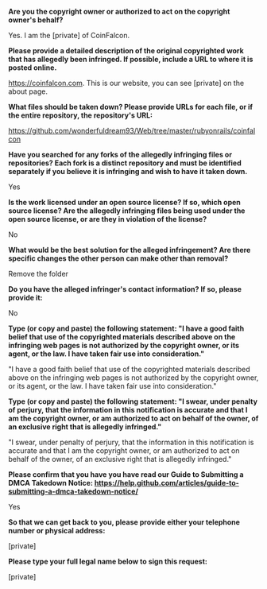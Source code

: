 **Are you the copyright owner or authorized to act on the copyright owner's behalf?**

Yes. I am the [private] of CoinFalcon.

**Please provide a detailed description of the original copyrighted work that has allegedly been infringed. If possible, include a URL to where it is posted online.**  

https://coinfalcon.com. This is our website, you can see [private] on the about page.

**What files should be taken down? Please provide URLs for each file, or if the entire repository, the repository's URL:**

https://github.com/wonderfuldream93/Web/tree/master/rubyonrails/coinfalcon  

**Have you searched for any forks of the allegedly infringing files or repositories? Each fork is a distinct repository and must be identified separately if you believe it is infringing and wish to have it taken down.**

Yes  

**Is the work licensed under an open source license? If so, which open source license? Are the allegedly infringing files being used under the open source license, or are they in violation of the license?**  

No

**What would be the best solution for the alleged infringement? Are there specific changes the other person can make other than removal?**  

Remove the folder

**Do you have the alleged infringer's contact information? If so, please provide it:**  

No

**Type (or copy and paste) the following statement: "I have a good faith belief that use of the copyrighted materials described above on the infringing web pages is not authorized by the copyright owner, or its agent, or the law. I have taken fair use into consideration."**  

"I have a good faith belief that use of the copyrighted materials described above on the infringing web pages is not authorized by the copyright owner, or its agent, or the law. I have taken fair use into consideration."

**Type (or copy and paste) the following statement: "I swear, under penalty of perjury, that the information in this notification is accurate and that I am the copyright owner, or am authorized to act on behalf of the owner, of an exclusive right that is allegedly infringed."**  

"I swear, under penalty of perjury, that the information in this notification is accurate and that I am the copyright owner, or am authorized to act on behalf of the owner, of an exclusive right that is allegedly infringed."

**Please confirm that you have you have read our Guide to Submitting a DMCA Takedown Notice: https://help.github.com/articles/guide-to-submitting-a-dmca-takedown-notice/**  

Yes

**So that we can get back to you, please provide either your telephone number or physical address:**  

[private]  

**Please type your full legal name below to sign this request:**  

[private]

